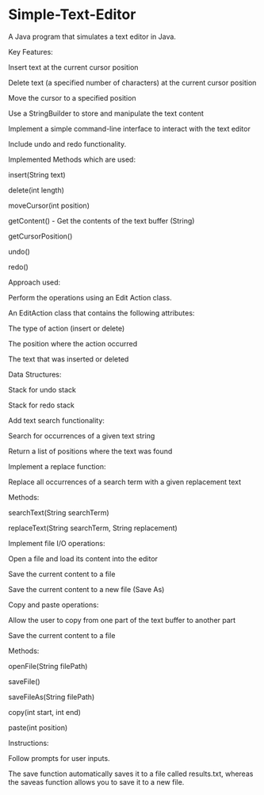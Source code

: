 # Simple-Text-Editor
A Java program that simulates a text editor in Java.


Key Features:

Insert text at the current cursor position

Delete text (a specified number of characters) at the current cursor position

Move the cursor to a specified position

Use a StringBuilder to store and manipulate the text content

Implement a simple command-line interface to interact with the text editor

Include undo and redo functionality.

Implemented Methods which are used:

insert(String text)

delete(int length)

moveCursor(int position)

getContent() - Get the contents of the text buffer (String)

getCursorPosition()

undo()

redo()

Approach used:

Perform the operations using an Edit Action class.

An EditAction class that contains the following attributes:

The type of action (insert or delete)

The position where the action occurred

The text that was inserted or deleted

Data Structures:

Stack<EditAction> for undo stack

Stack<EditAction> for redo stack

Add text search functionality:

Search for occurrences of a given text string

Return a list of positions where the text was found

Implement a replace function:

Replace all occurrences of a search term with a given replacement text

Methods:

searchText(String searchTerm)

replaceText(String searchTerm, String replacement)

Implement file I/O operations:

Open a file and load its content into the editor

Save the current content to a file

Save the current content to a new file (Save As)

Copy and paste operations:

Allow the user to copy from one part of the text buffer to another part 

Save the current content to a file

Methods:

openFile(String filePath)

saveFile()

saveFileAs(String filePath)

copy(int start, int end)

paste(int position)


Instructions:

Follow prompts for user inputs.

The save function automatically saves it to a file called results.txt, whereas the saveas function allows you to save it to a new file.
